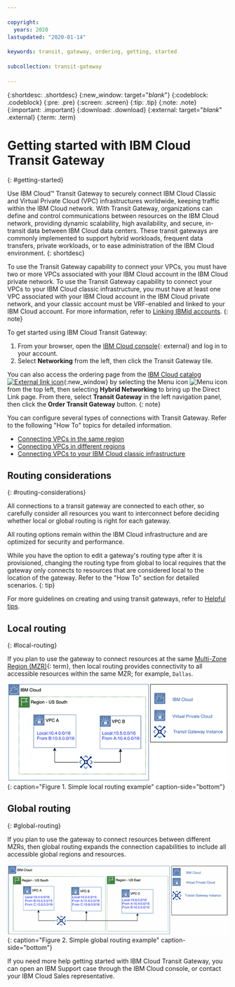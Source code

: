 ```yaml
---

copyright:
  years: 2020
lastupdated: "2020-01-14"

keywords: transit, gateway, ordering, getting, started

subcollection: transit-gateway

---
```


{:shortdesc: .shortdesc}
{:new_window: target="_blank_"}
{:codeblock: .codeblock}
{:pre: .pre}
{:screen: .screen}
{:tip: .tip}
{:note: .note}
{:important: .important}
{:download: .download}
{:external: target="_blank_" .external}
{:term: .term}

# Getting started with IBM Cloud Transit Gateway
{: #getting-started}

Use IBM Cloud™ Transit Gateway to securely connect IBM Cloud Classic and Virtual Private Cloud (VPC) infrastructures worldwide, keeping traffic within the IBM Cloud network. With Transit Gateway, organizations can define and control communications between resources on the IBM Cloud network, providing dynamic scalability, high availability, and secure, in-transit data between IBM Cloud data centers. These transit gateways are commonly implemented to support hybrid workloads, frequent data transfers, private workloads, or to ease administration of the IBM Cloud environment.
{: shortdesc}

To use the Transit Gateway capability to connect your VPCs, you must have two or more VPCs associated with your IBM Cloud account in the IBM Cloud private network. To use the Transit Gateway capability to connect your VPCs to your IBM Cloud classic infrastructure, you must have at least one VPC associated with your IBM Cloud account in the IBM Cloud private network, and your classic account must be VRF-enabled and linked to your IBM Cloud account. For more information, refer to [Linking IBMid accounts](/docs/account?topic=account-unifyingaccounts).
{: note}

To get started using IBM Cloud Transit Gateway:

1. From your browser, open the [IBM Cloud console](https://cloud.ibm.com/catalog){: external} and log in to your account.
2. Select **Networking** from the left, then click the Transit Gateway tile.

You can also access the ordering page from the [IBM Cloud catalog ![External link icon](../../icons/launch-glyph.svg "External link icon")](https://cloud.ibm.com){:new_window} by selecting the Menu icon ![Menu icon](../../icons/icon_hamburger.svg) from the top left, then selecting **Hybrid Networking** to bring up the Direct Link page. From there, select **Transit Gateway** in the left navigation panel, then click the **Order Transit Gateway** button.
{: note}

You can configure several types of connections with Transit Gateway. Refer to the following "How To" topics for detailed information.

* [Connecting VPCs in the same region](/docs/infrastructure/transit-gateway?topic=transit-gateway-connecting-vpcs-same-region)
* [Connecting VPCs in different regions](/docs/infrastructure/transit-gateway?topic=transit-gateway-connecting-different-vpcs)
* [Connecting VPCs to your IBM Cloud classic infrastructure](/docs/infrastructure/transit-gateway?topic=transit-gateway-connecting-classic-infrastructure-vpcs)

## Routing considerations
{: #routing-considerations}

All connections to a transit gateway are connected to each other, so carefully consider all resources you want to interconnect before deciding whether local or global routing is right for each gateway.

All routing options remain within the IBM Cloud infrastructure and are optimized for security and performance.

While you have the option to edit a gateway's routing type after it is provisioned, changing the routing type from global to local requires that the gateway only connects to resources that are considered local to the location of the gateway. Refer to the "How To" section for detailed scenarios.
{: tip}

For more guidelines on creating and using transit gateways, refer to [Helpful tips](/docs/infrastructure/transit-gateway?topic=transit-gateway-helpful-tips).

## Local routing
{: #local-routing}

If you plan to use the gateway to connect resources at the same [Multi-Zone Region (MZR)](#x9774820){: term}, then local routing provides connectivity to all accessible resources within the same MZR; for example, `Dallas`.

![Local routing](images/1-aboutLocalRoutingExample.png "Local routing"){: caption="Figure 1. Simple local routing example" caption-side="bottom"}

## Global routing
{: #global-routing}

If you plan to use the gateway to connect resources between different MZRs, then global routing expands the connection capabilities to include all accessible global regions and resources.

![Global routing](images/2-aboutGlobalRoutingExample.png "Global routing"){: caption="Figure 2. Simple global routing example" caption-side="bottom"}

If you need more help getting started with IBM Cloud Transit Gateway, you can open an IBM Support case through the IBM Cloud console, or contact your IBM Cloud Sales representative.
